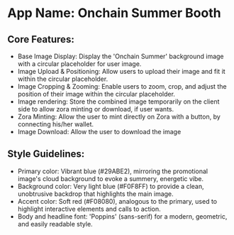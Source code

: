 # **App Name**: Onchain Summer Booth

## Core Features:

- Base Image Display: Display the 'Onchain Summer' background image with a circular placeholder for user image.
- Image Upload & Positioning: Allow users to upload their image and fit it within the circular placeholder.
- Image Cropping & Zooming: Enable users to zoom, crop, and adjust the position of their image within the circular placeholder.
- Image rendering: Store the combined image temporarily on the client side to allow zora minting or download, if user wants.
- Zora Minting: Allow the user to mint directly on Zora with a button, by connecting his/her wallet.
- Image Download: Allow the user to download the image

## Style Guidelines:

- Primary color: Vibrant blue (#29ABE2), mirroring the promotional image's cloud background to evoke a summery, energetic vibe.
- Background color: Very light blue (#F0F8FF) to provide a clean, unobtrusive backdrop that highlights the main image.
- Accent color: Soft red (#F08080), analogous to the primary, used to highlight interactive elements and calls to action.
- Body and headline font: 'Poppins' (sans-serif) for a modern, geometric, and easily readable style.